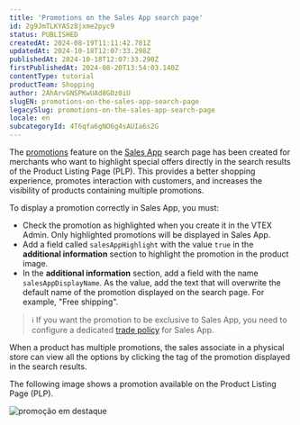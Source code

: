 ```yaml
---
title: 'Promotions on the Sales App search page'
id: 2g9JmTLKYASz8jxme2pyc9
status: PUBLISHED
createdAt: 2024-08-19T11:11:42.781Z
updatedAt: 2024-10-18T12:07:33.298Z
publishedAt: 2024-10-18T12:07:33.298Z
firstPublishedAt: 2024-08-20T13:54:03.140Z
contentType: tutorial
productTeam: Shopping
author: 2AhArvGNSPKwUAd8GOz0iU
slugEN: promotions-on-the-sales-app-search-page
legacySlug: promotions-on-the-sales-app-search-page
locale: en
subcategoryId: 4T6qfa6gNO6g4sAUIa6s2G
---
```


The [promotions](/en/tutorial/lista-de-promocoes-beta--4yB7nNdliiFxBTXE19GCIi#criar-promocoes) feature on the [Sales App](/en/tracks/instore-usando-o-app--4BYzQIwyOHvnmnCYQgLzdr/6cq4E1JCmA6vCvBCCtAgIM) search page has been created for merchants who want to highlight special offers directly in the search results of the Product Listing Page (PLP). This provides a better shopping experience, promotes interaction with customers, and increases the visibility of products containing multiple promotions.

To display a promotion correctly in Sales App, you must:

- Check the promotion as highlighted when you create it in the VTEX Admin. Only highlighted promotions will be displayed in Sales App.
- Add a field called `salesAppHighlight` with the value `true` in the **additional information** section to highlight the promotion in the product image.
- In the **additional information** section, add a field with the name `salesAppDisplayName`. As the value, add the text that will overwrite the default name of the promotion displayed on the search page. For example, "Free shipping".

> ℹ️ If you want the promotion to be exclusive to Sales App, you need to configure a dedicated [trade policy](/en/tutorial/como-funciona-uma-politica-comercial--6Xef8PZiFm40kg2STrMkMV) for Sales App.

When a product has multiple promotions, the sales associate in a physical store can view all the options by clicking the tag of the promotion displayed in the search results.

The following image shows a promotion available on the Product Listing Page (PLP).

![promoção em destaque](https://cdn.statically.io/gh/vtexdocs/help-center-content/refs/heads/main/docs/en/tutorials/unified-commerce/vtex-sales-app/promotions-on-the-sales-app-search-page_1.png)
